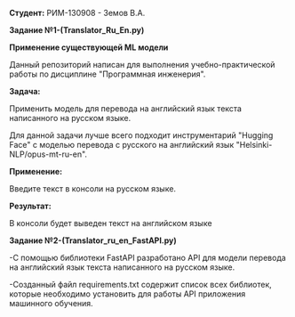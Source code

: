 **Студент:** РИМ-130908 - Земов В.А.

****Задание №1-(Translator_Ru_En.py)****

**Применение существующей ML модели**

Данный репозиторий написан для выполнения учебно-практической работы по дисциплине "Программная инженерия".

**Задача:**

Применить модель для перевода на английский язык текста написанного на русском языке.

Для данной задачи лучше всего подходит инструментарий "Hugging Face" с моделью перевода с русского на английский язык "Helsinki-NLP/opus-mt-ru-en".

**Применение:**

Введите текст в консоли на русском языке.

**Результат:**

В консоли будет выведен текст на английском языке

****Задание №2-(Translator_ru_en_FastAPI.py)****

-С помощью библиотеки FastAPI разработано API для модели перевода на английский язык текста написанного на русском языке.

-Созданный файл requirements.txt содержит список всех библиотек, которые необходимо установить для работы API приложения машинного обучения. 


